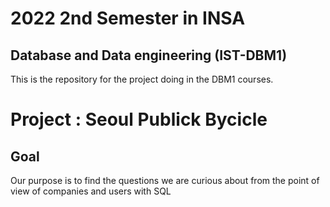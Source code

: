 # 2022 2nd Semester in INSA
## Database and Data engineering (IST-DBM1)

This is the repository for the project doing in the DBM1 courses.

# Project : Seoul Publick Bycicle

## Goal 
Our purpose is to find the questions we are curious about from the point of view of companies and users with SQL

